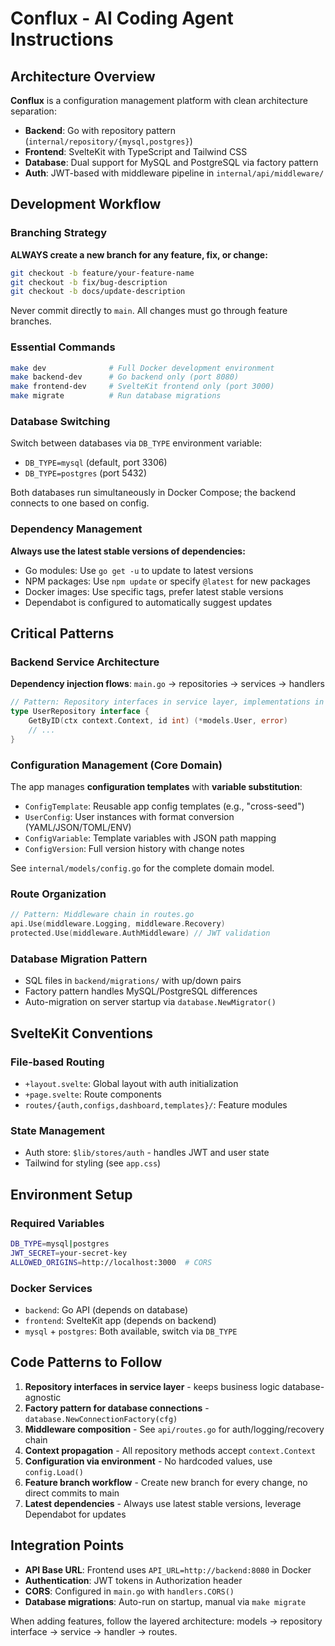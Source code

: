 # Conflux - AI Coding Agent Instructions

## Architecture Overview

**Conflux** is a configuration management platform with clean architecture separation:
- **Backend**: Go with repository pattern (`internal/repository/{mysql,postgres}`)
- **Frontend**: SvelteKit with TypeScript and Tailwind CSS
- **Database**: Dual support for MySQL and PostgreSQL via factory pattern
- **Auth**: JWT-based with middleware pipeline in `internal/api/middleware/`

## Development Workflow

### Branching Strategy
**ALWAYS create a new branch for any feature, fix, or change:**
```bash
git checkout -b feature/your-feature-name
git checkout -b fix/bug-description
git checkout -b docs/update-description
```
Never commit directly to `main`. All changes must go through feature branches.

### Essential Commands
```bash
make dev              # Full Docker development environment
make backend-dev      # Go backend only (port 8080)
make frontend-dev     # SvelteKit frontend only (port 3000)
make migrate          # Run database migrations
```

### Database Switching
Switch between databases via `DB_TYPE` environment variable:
- `DB_TYPE=mysql` (default, port 3306)
- `DB_TYPE=postgres` (port 5432)

Both databases run simultaneously in Docker Compose; the backend connects to one based on config.

### Dependency Management
**Always use the latest stable versions of dependencies:**
- Go modules: Use `go get -u` to update to latest versions
- NPM packages: Use `npm update` or specify `@latest` for new packages
- Docker images: Use specific tags, prefer latest stable versions
- Dependabot is configured to automatically suggest updates

## Critical Patterns

### Backend Service Architecture
**Dependency injection flows**: `main.go` → repositories → services → handlers
```go
// Pattern: Repository interfaces in service layer, implementations in repository/{mysql,postgres}
type UserRepository interface {
    GetByID(ctx context.Context, id int) (*models.User, error)
    // ...
}
```

### Configuration Management (Core Domain)
The app manages **configuration templates** with **variable substitution**:
- `ConfigTemplate`: Reusable app config templates (e.g., "cross-seed")
- `UserConfig`: User instances with format conversion (YAML/JSON/TOML/ENV)
- `ConfigVariable`: Template variables with JSON path mapping
- `ConfigVersion`: Full version history with change notes

See `internal/models/config.go` for the complete domain model.

### Route Organization
```go
// Pattern: Middleware chain in routes.go
api.Use(middleware.Logging, middleware.Recovery)
protected.Use(middleware.AuthMiddleware) // JWT validation
```

### Database Migration Pattern
- SQL files in `backend/migrations/` with up/down pairs
- Factory pattern handles MySQL/PostgreSQL differences
- Auto-migration on server startup via `database.NewMigrator()`

## SvelteKit Conventions

### File-based Routing
- `+layout.svelte`: Global layout with auth initialization
- `+page.svelte`: Route components
- `routes/{auth,configs,dashboard,templates}/`: Feature modules

### State Management
- Auth store: `$lib/stores/auth` - handles JWT and user state
- Tailwind for styling (see `app.css`)

## Environment Setup

### Required Variables
```bash
DB_TYPE=mysql|postgres
JWT_SECRET=your-secret-key
ALLOWED_ORIGINS=http://localhost:3000  # CORS
```

### Docker Services
- `backend`: Go API (depends on database)
- `frontend`: SvelteKit app (depends on backend)
- `mysql` + `postgres`: Both available, switch via `DB_TYPE`

## Code Patterns to Follow

1. **Repository interfaces in service layer** - keeps business logic database-agnostic
2. **Factory pattern for database connections** - `database.NewConnectionFactory(cfg)`
3. **Middleware composition** - See `api/routes.go` for auth/logging/recovery chain
4. **Context propagation** - All repository methods accept `context.Context`
5. **Configuration via environment** - No hardcoded values, use `config.Load()`
6. **Feature branch workflow** - Create new branch for every change, no direct commits to main
7. **Latest dependencies** - Always use latest stable versions, leverage Dependabot for updates

## Integration Points

- **API Base URL**: Frontend uses `API_URL=http://backend:8080` in Docker
- **Authentication**: JWT tokens in Authorization header
- **CORS**: Configured in `main.go` with `handlers.CORS()`
- **Database migrations**: Auto-run on startup, manual via `make migrate`

When adding features, follow the layered architecture: models → repository interface → service → handler → routes.
